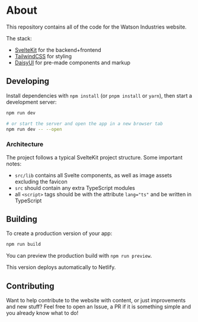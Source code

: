 # About

This repository contains all of the code for the Watson Industries website.

The stack:

- [SvelteKit](https://kit.svelte.dev) for the backend+frontend
- [TailwindCSS](https://tailwindcss.com) for styling
- [DaisyUI](https://daisyui.com) for pre-made components and markup

## Developing

Install dependencies with `npm install` (or `pnpm install` or `yarn`), then start a development server:

```bash
npm run dev

# or start the server and open the app in a new browser tab
npm run dev -- --open
```

### Architecture

The project follows a typical SvelteKit project structure. Some important notes:

- `src/lib` contains all Svelte components, as well as image assets excluding the favicon
- `src` should contain any extra TypeScript modules
- all `<script>` tags should be with the attribute `lang="ts"` and be written in TypeScript

## Building

To create a production version of your app:

```bash
npm run build
```

You can preview the production build with `npm run preview`.

This version deploys automatically to Netlify.

## Contributing

Want to help contribute to the website with content, or just improvements and new stuff? Feel free to open an Issue, a PR if it is something simple and you already know what to do!
